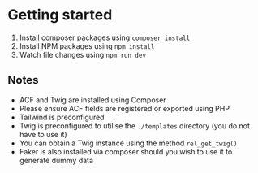 # Getting started

1. Install composer packages using `composer install`
2. Install NPM packages using `npm install`
3. Watch file changes using `npm run dev`

## Notes

- ACF and Twig are installed using Composer
- Please ensure ACF fields are registered or exported using PHP
- Tailwind is preconfigured
- Twig is preconfigured to utilise the `./templates` directory (you do not have to use it)
- You can obtain a Twig instance using the method `rel_get_twig()`
- Faker is also installed via composer should you wish to use it to generate dummy data
